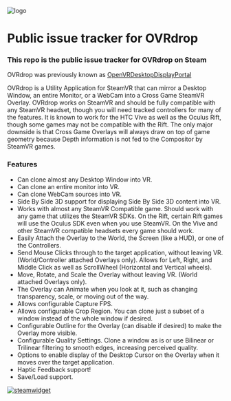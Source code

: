 ![logo](http://ovrdrop.hotrian.com/resources/OVRdropLogo.png)

# Public issue tracker for OVRdrop

### This repo is the public issue tracker for OVRdrop on Steam

OVRdrop was previously known as [OpenVRDesktopDisplayPortal](https://github.com/Hotrian/OpenVRDesktopDisplayPortal)

OVRdrop is a Utility Application for SteamVR that can mirror a Desktop Window, an entire Monitor, or a WebCam into a Cross Game SteamVR Overlay. OVRdrop works on SteamVR and should be fully compatible with any SteamVR headset, though you will need tracked controllers for many of the features. It is known to work for the HTC Vive as well as the Oculus Rift, though some games may not be compatible with the Rift. The only major downside is that Cross Game Overlays will always draw on top of game geometry because Depth information is not fed to the Compositor by SteamVR games.

### Features

- Can clone almost any Desktop Window into VR.
- Can clone an entire monitor into VR.
- Can clone WebCam sources into VR.
- Side By Side 3D support for displaying Side By Side 3D content into VR.
- Works with almost any SteamVR Compatible game. Should work with any game that utilizes the SteamVR SDKs. On the Rift, certain Rift games will use the Oculus SDK even when you use SteamVR. On the Vive and other SteamVR compatible headsets every game should work.
- Easily Attach the Overlay to the World, the Screen (like a HUD), or one of the Controllers.
- Send Mouse Clicks through to the target application, without leaving VR. (World/Controller attached Overlays only). Allows for Left, Right, and Middle Click as well as ScrollWheel (Horizontal and Vertical wheels).
- Move, Rotate, and Scale the Overlay without leaving VR. (World attached Overlays only).
- The Overlay can Animate when you look at it, such as changing transparency, scale, or moving out of the way.
- Allows configurable Capture FPS.
- Allows configurable Crop Region. You can clone just a subset of a window instead of the whole window if desired.
- Configurable Outline for the Overlay (can disable if desired) to make the Overlay more visible.
- Configurable Quality Settings. Clone a window as is or use Bilinear or Trilinear filtering to smooth edges, increasing perceived quality.
- Options to enable display of the Desktop Cursor on the Overlay when it moves over the target application.
- Haptic Feedback support!
- Save/Load support.

[![steamwidget](http://ovrdrop.hotrian.com/resources/steamwidget.png)](http://store.steampowered.com/app/586210)
